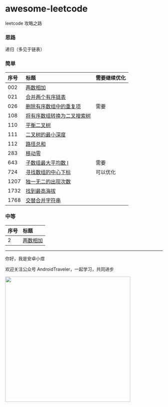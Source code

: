 # awesome-leetcode
leetcode 攻略之路

### 思路
递归（多见于链表）

### 简单

| 序号         | 标题                             | 需要继续优化       |
|:-----------|:-------------------------------|:-------------|
| 002        | [两数相加](./java/002.md)          |
| 021        | [合并两个有序链表](./java/021.md)      |
| 026        | [删除有序数组中的重复项](./java/026.md)   | 需要 |
| 108        | [将有序数组转换为二叉搜索树](./java/108.md) |
| 110        | [平衡二叉树](./java/110.md)         |
| 111        | [二叉树的最小深度](./java/111.md)      |
| 112        | [路径总和](./java/112.md)          |
| 283        | [移动零](./java/283.md)           |
| 643        | [子数组最大平均数 I](./java/643.md)    |需要|
| 724        | [寻找数组的中心下标](./java/724.md)     |可以优化|
| 1207       | [独一无二的出现次数](./java/1207.md)    |
| 1732       | [找到最高海拔](./java/1732.md)       |
| 1768       | [交替合并字符串](./java/1768.md)      |



### 中等

| 序号 | 标题                                     |
| :--- | :--------------------------------       |
| 2    | [两数相加](./java/002.md)                 |


<hr/>

你好，我是安卓小煜

欢迎关注公众号 AndroidTraveler，一起学习，共同进步

<img src="./res/image/wechat_official_account.jpg" width="400"/>
